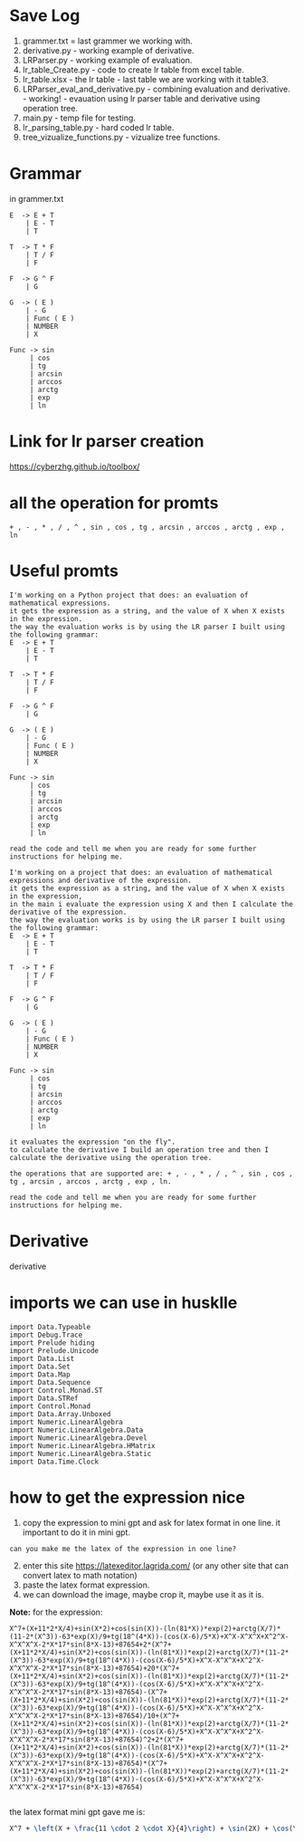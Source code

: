 # Save Log
1. grammer.txt = last grammer we working with.
2. derivative.py - working example of derivative.
3. LRParser.py - working example of evaluation.
4. lr_table_Create.py - code to create lr table from excel table.
5. lr_table.xlsx - the lr table - last table we are working with it table3. 
6. LRParser_eval_and_derivative.py - combining evaluation and derivative. - working! - evauation using lr parser table and derivative using operation tree.
7. main.py - temp file for testing.
8. lr_parsing_table.py - hard coded lr table.
9. tree_vizualize_functions.py - vizualize tree functions.
# Grammar
in grammer.txt

```
E  -> E + T
    | E - T
    | T

T  -> T * F
    | T / F
    | F

F  -> G ^ F
    | G

G  -> ( E )
    | - G
    | Func ( E )
    | NUMBER
	| X

Func -> sin
     | cos
     | tg
     | arcsin
     | arccos
     | arctg
     | exp
     | ln

```

# Link for lr parser creation
https://cyberzhg.github.io/toolbox/

# all the operation for promts
```
+ , - , * , / , ^ , sin , cos , tg , arcsin , arccos , arctg , exp , ln
```

# Useful promts
```
I'm working on a Python project that does: an evaluation of mathematical expressions. 
it gets the expression as a string, and the value of X when X exists in the expression.
the way the evaluation works is by using the LR parser I built using the following grammar:
E  -> E + T
    | E - T
    | T

T  -> T * F
    | T / F
    | F

F  -> G ^ F
    | G

G  -> ( E )
    | - G
    | Func ( E )
    | NUMBER
	| X

Func -> sin
     | cos
     | tg
     | arcsin
     | arccos
     | arctg
     | exp
     | ln

read the code and tell me when you are ready for some further instructions for helping me.
```

```
I'm working on a project that does: an evaluation of mathematical expressions and derivative of the expression.
it gets the expression as a string, and the value of X when X exists in the expression, 
in the main i evaluate the expression using X and then I calculate the derivative of the expression.
the way the evaluation works is by using the LR parser I built using the following grammar:
E  -> E + T
    | E - T
    | T

T  -> T * F
    | T / F
    | F

F  -> G ^ F
    | G

G  -> ( E )
    | - G
    | Func ( E )
    | NUMBER
	| X

Func -> sin
     | cos
     | tg
     | arcsin
     | arccos
     | arctg
     | exp
     | ln

it evaluates the expression "on the fly".
to calculate the derivative I build an operation tree and then I calculate the derivative using the operation tree.

the operations that are supported are: + , - , * , / , ^ , sin , cos , tg , arcsin , arccos , arctg , exp , ln.

read the code and tell me when you are ready for some further instructions for helping me.
```
# Derivative
derivative

# imports we can use in husklle
```
import Data.Typeable
import Debug.Trace
import Prelude hiding
import Prelude.Unicode
import Data.List
import Data.Set
import Data.Map
import Data.Sequence
import Control.Monad.ST
import Data.STRef
import Control.Monad
import Data.Array.Unboxed
import Numeric.LinearAlgebra
import Numeric.LinearAlgebra.Data
import Numeric.LinearAlgebra.Devel
import Numeric.LinearAlgebra.HMatrix
import Numeric.LinearAlgebra.Static
import Data.Time.Clock
```

# how to get the expression nice
1. copy the expression to mini gpt and ask for latex format in one line.
it important to do it in mini gpt.
```
can you make me the latex of the expression in one line?
```
2. enter this site https://latexeditor.lagrida.com/ (or any other site that can convert latex to math notation)
3. paste the latex format expression.
4. we can download the image, maybe crop it, maybe use it as it is.

**Note:**
for the expression: 
```
X^7+(X+11*2*X/4)+sin(X*2)+cos(sin(X))-(ln(81*X))*exp(2)+arctg(X/7)*(11-2*(X^3))-63*exp(X)/9+tg(18^(4*X))-(cos(X-6)/5*X)+X^X-X^X^X+X^2^X-X^X^X^X-2*X*17*sin(8*X-13)+87654+2*(X^7+(X+11*2*X/4)+sin(X*2)+cos(sin(X))-(ln(81*X))*exp(2)+arctg(X/7)*(11-2*(X^3))-63*exp(X)/9+tg(18^(4*X))-(cos(X-6)/5*X)+X^X-X^X^X+X^2^X-X^X^X^X-2*X*17*sin(8*X-13)+87654)+20*(X^7+(X+11*2*X/4)+sin(X*2)+cos(sin(X))-(ln(81*X))*exp(2)+arctg(X/7)*(11-2*(X^3))-63*exp(X)/9+tg(18^(4*X))-(cos(X-6)/5*X)+X^X-X^X^X+X^2^X-X^X^X^X-2*X*17*sin(8*X-13)+87654)-(X^7+(X+11*2*X/4)+sin(X*2)+cos(sin(X))-(ln(81*X))*exp(2)+arctg(X/7)*(11-2*(X^3))-63*exp(X)/9+tg(18^(4*X))-(cos(X-6)/5*X)+X^X-X^X^X+X^2^X-X^X^X^X-2*X*17*sin(8*X-13)+87654)/10+(X^7+(X+11*2*X/4)+sin(X*2)+cos(sin(X))-(ln(81*X))*exp(2)+arctg(X/7)*(11-2*(X^3))-63*exp(X)/9+tg(18^(4*X))-(cos(X-6)/5*X)+X^X-X^X^X+X^2^X-X^X^X^X-2*X*17*sin(8*X-13)+87654)^2+2*(X^7+(X+11*2*X/4)+sin(X*2)+cos(sin(X))-(ln(81*X))*exp(2)+arctg(X/7)*(11-2*(X^3))-63*exp(X)/9+tg(18^(4*X))-(cos(X-6)/5*X)+X^X-X^X^X+X^2^X-X^X^X^X-2*X*17*sin(8*X-13)+87654)*(X^7+(X+11*2*X/4)+sin(X*2)+cos(sin(X))-(ln(81*X))*exp(2)+arctg(X/7)*(11-2*(X^3))-63*exp(X)/9+tg(18^(4*X))-(cos(X-6)/5*X)+X^X-X^X^X+X^2^X-X^X^X^X-2*X*17*sin(8*X-13)+87654)
  
```
the latex format mini gpt gave me is:
```latex
X^7 + \left(X + \frac{11 \cdot 2 \cdot X}{4}\right) + \sin(2X) + \cos(\sin(X)) - (\ln(81X)) \cdot \exp(2) + \arctan\left(\frac{X}{7}\right) \cdot \left(11 - 2 \cdot X^3\right) - \frac{63 \cdot \exp(X)}{9} + \tan\left(18^{4X}\right) - \frac{\cos(X - 6)}{5} \cdot X + X^X - X^{X^X} + X^{2^X} - X^{X^{X^X}} - 2 \cdot X \cdot 17 \cdot \sin(8X - 13) + 87654 + 2 \cdot \left(X^7 + \left(X + \frac{11 \cdot 2 \cdot X}{4}\right) + \sin(2X) + \cos(\sin(X)) - (\ln(81X)) \cdot \exp(2) + \arctan\left(\frac{X}{7}\right) \cdot \left(11 - 2 \cdot X^3\right) - \frac{63 \cdot \exp(X)}{9} + \tan\left(18^{4X}\right) - \frac{\cos(X - 6)}{5} \cdot X + X^X - X^{X^X} + X^{2^X} - X^{X^{X^X}} - 2 \cdot X \cdot 17 \cdot \sin(8X - 13) + 87654\right) + 20 \cdot \left(X^7 + \left(X + \frac{11 \cdot 2 \cdot X}{4}\right) + \sin(2X) + \cos(\sin(X)) - (\ln(81X)) \cdot \exp(2) + \arctan\left(\frac{X}{7}\right) \cdot \left(11 - 2 \cdot X^3\right) - \frac{63 \cdot \exp(X)}{9} + \tan\left(18^{4X}\right) - \frac{\cos(X - 6)}{5} \cdot X + X^X - X^{X^X} + X^{2^X} - X^{X^{X^X}} - 2 \cdot X \cdot 17 \cdot \sin(8X - 13) + 87654\right) - \frac{\left(X^7 + \left(X + \frac{11 \cdot 2 \cdot X}{4}\right) + \sin(2X) + \cos(\sin(X)) - (\ln(81X)) \cdot \exp(2) + \arctan\left(\frac{X}{7}\right) \cdot \left(11 - 2 \cdot X^3\right) - \frac{63 \cdot \exp(X)}{9} + \tan\left(18^{4X}\right) - \frac{\cos(X - 6)}{5} \cdot X + X^X - X^{X^X} + X^{2^X} - X^{X^{X^X}} - 2 \cdot X \cdot 17 \cdot \sin(8X - 13) + 87654\right)}{10} + \left(X^7 + \left(X + \frac{11 \cdot 2 \cdot X}{4}\right) + \sin(2X) + \cos(\sin(X)) - (\ln(81X)) \cdot \exp(2) + \arctan\left(\frac{X}{7}\right) \cdot \left(11 - 2 \cdot X^3\right) - \frac{63 \cdot \exp(X)}{9} + \tan\left(18^{4X}\right) - \frac{\cos(X - 6)}{5} \cdot X + X^X - X^{X^X} + X^{2^X} - X^{X^{X^X}} - 2 \cdot X \cdot 17 \cdot \sin(8X - 13) + 87654\right)^2 + 2 \cdot \left(X^7 + \left(X + \frac{11 \cdot 2 \cdot X}{4}\right) + \sin(2X) + \cos(\sin(X)) - (\ln(81X)) \cdot \exp(2) + \arctan\left(\frac{X}{7}\right) \cdot \left(11 - 2 \cdot X^3\right) - \frac{63 \cdot \exp(X)}{9} + \tan\left(18^{4X}\right) - \frac{\cos(X - 6)}{5} \cdot X + X^X - X^{X^X} + X^{2^X} - X^{X^{X^X}} - 2 \cdot X \cdot 17 \cdot \sin(8X - 13) + 87654\right) \cdot \left(X^7 + \left(X + \frac{11 \cdot 2 \cdot X}{4}\right) + \sin(2X) + \cos(\sin(X)) - (\ln(81X)) \cdot \exp(2) + \arctan\left(\frac{X}{7}\right) \cdot \left(11 - 2 \cdot X^3\right) - \frac{63 \cdot \exp(X)}{9} + \tan\left(18^{4X}\right) - \frac{\cos(X - 6)}{5} \cdot X + X^X - X^{X^X} + X^{2^X} - X^{X^{X^X}} - 2 \cdot X \cdot 17 \cdot \sin(8X - 13) + 87654\right)

```